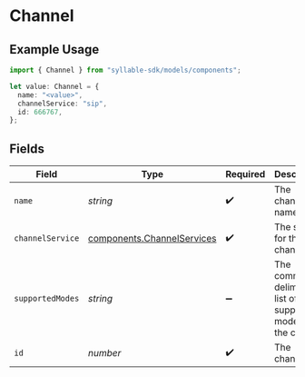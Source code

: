 # Channel

## Example Usage

```typescript
import { Channel } from "syllable-sdk/models/components";

let value: Channel = {
  name: "<value>",
  channelService: "sip",
  id: 666767,
};
```

## Fields

| Field                                                                    | Type                                                                     | Required                                                                 | Description                                                              |
| ------------------------------------------------------------------------ | ------------------------------------------------------------------------ | ------------------------------------------------------------------------ | ------------------------------------------------------------------------ |
| `name`                                                                   | *string*                                                                 | :heavy_check_mark:                                                       | The channel name                                                         |
| `channelService`                                                         | [components.ChannelServices](../../models/components/channelservices.md) | :heavy_check_mark:                                                       | The service for the channel                                              |
| `supportedModes`                                                         | *string*                                                                 | :heavy_minus_sign:                                                       | The comma-delimited list of supported modes for the channel              |
| `id`                                                                     | *number*                                                                 | :heavy_check_mark:                                                       | The channel ID                                                           |
